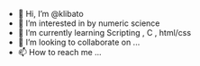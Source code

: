 - 👋 Hi, I’m @klibato
- 👀 I’m interested in by numeric science
- 🌱 I’m currently learning Scripting , C , html/css
- 💞️ I’m looking to collaborate on ...
- 📫 How to reach me ...

<!---
klibato/klibato is a ✨ special ✨ repository because its `README.md` (this file) appears on your GitHub profile.
You can click the Preview link to take a look at your changes.
--->
